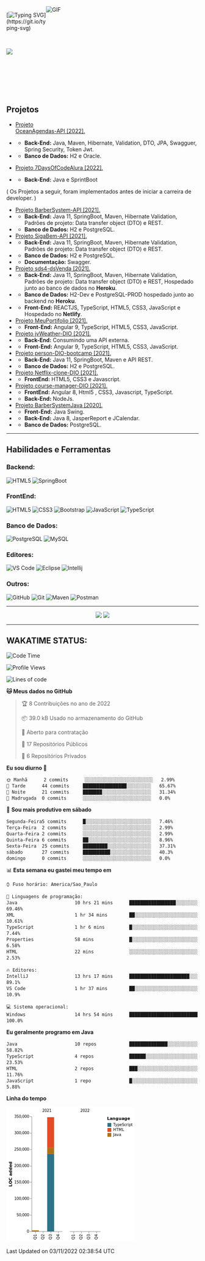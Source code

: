 
<img align="right" alt="GIF" src="https://github.com/abhisheknaiidu/abhisheknaiidu/blob/master/code.gif?raw=true" width="400" height="300" />

[![Typing SVG](https://readme-typing-svg.herokuapp.com?multiline=true&lines=Ol%C3%A1%2C+me+chamo+Aleff+Remberto,;Vem+me+conhecer!)](https://git.io/typing-svg)


<br>


<a href="https://www.linkedin.com/in/aleff-remberto-0b60b21b2/" rel="nofollow"><img src="https://camo.githubusercontent.com/c00f87aeebbec37f3ee0857cc4c20b21fefde8a96caf4744383ebfe44a47fe3f/68747470733a2f2f696d672e736869656c64732e696f2f62616467652f2d4c696e6b6564496e2d2532333030373742353f7374796c653d666f722d7468652d6261646765266c6f676f3d6c696e6b6564696e266c6f676f436f6c6f723d7768697465" data-canonical-src="https://img.shields.io/badge/-LinkedIn-%230077B5?style=for-the-badge&amp;logo=linkedin&amp;logoColor=white" style="max-width:100%;"></a>


<br>
<br>

<br>
<br>
<br>

## Projetos
-  <a href="https://github.com/AL33H/OceanAgendas">Projeto OceanAgendas-API [2022].</a>  
- - **Back-End:** Java, Maven, Hibernate, Validation, DTO, JPA, Swagguer, Spring Security, Token Jwt.
- - **Banco de Dados:** H2 e Oracle.

-  <a href="https://github.com/AL33H/SevenDaysOfCodeAlura">Projeto 7DaysOfCodeAlura [2022].</a>  
- - **Back-End:** Java e SprintBoot


( Os Projetos a seguir, foram implementados antes de iniciar a carreira de developer. )
-  <a href="https://github.com/AL33H/BarberSystem-API">Projeto BarberSystem-API [2021].</a>  
- - **Back-End:** Java 11, SpringBoot, Maven, Hibernate Validation, Padrões de projeto: Data transfer object (DTO) e REST.
- - **Banco de Dados:** H2 e PostgreSQL.
-   <a href="https://github.com/AL33H/JavaTest">Projeto SigaBem-API [2021].</a>  
- - **Back-End:** Java 11, SpringBoot, Maven, Hibernate Validation, Padrões de projeto: Data transfer object (DTO) e REST.
- - **Banco de Dados:** H2 e PostgreSQL.
- - **Documentação:** Swagger.
-  <a href="https://github.com/AL33H/projeto-sds4">Projeto sds4-dsVenda [2021].</a>  
- - **Back-End:** Java 11, SpringBoot, Maven, Hibernate Validation, Padrões de projeto: Data transfer object (DTO) e REST, Hospedado junto ao banco de dados no **Heroku**.
- - **Banco de Dados:** H2-Dev e PostgreSQL-PROD hospedado junto ao backend no **Heroku**.
- - **Front-End:** REACTJS, TypeScript, HTML5, CSS3, JavaScript e Hospedado no **Netlify**.
-  <a href="https://github.com/AL33H/MeuPortifolio">Projeto MeuPortifolio [2021].</a>  
- - **Front-End:** Angular 9, TypeScript, HTML5, CSS3, JavaScript.
-  <a href="https://github.com/AL33H/jvWeather-DIO">Projeto jvWeather-DIO [2021].</a>
- - **Back-End:** Consumindo uma API externa.   
- - **Front-End:** Angular 9, TypeScript, HTML5, CSS3, JavaScript.
-  <a href="https://github.com/AL33H/personAPI-DIO-bootcamp">Projeto person-DIO-bootcamp [2021].</a>
- - **Back-End:** Java 11, SpringBoot, Maven e API REST.   
- - **Banco de Dados:** H2 e PostgreSQL.
- <a href="https://github.com/AL33H/Netflix-clone-DIO">Projeto Netflix-clone-DIO [2021].</a>
- - **FrontEnd:** HTML5, CSS3 e Javascript.
- <a href="https://github.com/AL33H/course-manager-DIO">Projeto course-manager-DIO [2021].</a>
- - **FrontEnd:** Angular 8, Html5 , CSS3, Javascript, TypeScript. 
- - **Back-End:**  NodeJs.
- <a href="https://github.com/AL33H/BarberSystemJava">Projeto BarberSystemJava [2020].</a>
- - **Front-End:** Java Swing.  
- - **Back-End:** Java 8, JasperReport e JCalendar.   
- - **Banco de Dados:** PostgreSQL.

---

## Habilidades e Ferramentas

### Backend:
![HTML5](https://img.shields.io/badge/-Java-000000?style=plastic&logo=java&logoColor=white)
![SpringBoot](https://img.shields.io/badge/-SpringBoot-000000?style=plastic&logo=springboot)


### FrontEnd:
![HTML5](https://img.shields.io/badge/-HTML5-000000?style=plastic&logo=html5)
![CSS3](https://img.shields.io/badge/-CSS3-000000?style=plastic&logo=css3&logoColor=1572B6)
![Bootstrap](https://img.shields.io/badge/-Bootstrap-000000?style=plastic&logo=bootstrap)
![JavaScript](https://img.shields.io/badge/-JavaScript-000000?style=plastic-square&logo=javascript)
![TypeScript](https://img.shields.io/badge/-TypeScript-000000?style=plastic-square&logo=typescript)


### Banco de Dados:
![PostgreSQL](https://img.shields.io/badge/-PostgreSQL-181717?style=plastic&logo=postgresql)
![MySQL](https://img.shields.io/badge/-MySQL-black?style=plastic&logo=mysql)


### Editores:
![VS Code](https://img.shields.io/badge/-VS%20Code-000000?style=plastic&logo=visual-studio-code&logoColor=blue)
![Eclipse](https://img.shields.io/badge/-Eclipse-000000?style=plastic&logo=eclipse&logoColor=290c4a)
![Intellij](https://img.shields.io/badge/-Intellij-000000?style=plastic&logo=jetbrains)

### Outros:
![GitHub](https://img.shields.io/badge/-GitHub-181717?style=plastic&logo=github)
![Git](https://img.shields.io/badge/-Git-black?style=plastic&logo=git)
![Maven](https://img.shields.io/badge/-Maven-181717?style=plastic&logo=apachemaven)
![Postman](https://img.shields.io/badge/-Postman-181717?style=plastic&logo=postman)


---


  

  
<p align="center">
<img height="137px" src="https://github-readme-stats.vercel.app/api?username=AL33H&hide_title=true&hide_border=true&show_icons=true&include_all_commits=true&count_private=true&line_height=21&text_color=000&icon_color=000&bg_color=0,ea6161,ffc64d,fffc4d,52fa5a&theme=graywhite" />


<img height="137px" src="https://github-readme-stats.vercel.app/api/top-langs/?username=AL33H&hide=html&hide_title=true&hide_border=true&layout=compact&langs_count=6&exclude_repo=comp426,Redventures-Movie-Quotes&text_color=000&icon_color=fff&bg_color=0,52fa5a,4dfcff,c64dff&theme=graywhite" />
<br>
</a>


---

## WAKATIME STATUS:


<!--START_SECTION:waka-->
![Code Time](http://img.shields.io/badge/Code%20Time-851%20hrs%2013%20mins-blue)

![Profile Views](http://img.shields.io/badge/Visualizac%C3%B5es%20do%20perfil-1-blue)

![Lines of code](https://img.shields.io/badge/Desde%20o%20Hello%20World%20eu%20escrevi-351%20Thousand%20linhas%20de%20c%C3%B3digo-blue)

**🐱 Meus dados no GitHub** 

> 🏆 8 Contribuições no ano de 2022
 > 
> 📦 39.0 kB Usado no armazenamento do GitHub 
 > 
> 💼 Aberto para contratação
 > 
> 📜 17 Repositórios Públicos 
 > 
> 🔑 6 Repositórios Privados  
 > 
**Eu sou diurno 🐤** 

```text
🌞 Manhã      2 commits      ░░░░░░░░░░░░░░░░░░░░░░░░░   2.99% 
🌆 Tarde      44 commits     ████████████████░░░░░░░░░   65.67% 
🌃 Noite      21 commits     ███████░░░░░░░░░░░░░░░░░░   31.34% 
🌙 Madrugada  0 commits      ░░░░░░░░░░░░░░░░░░░░░░░░░   0.0%

```
📅 **Sou mais produtivo em sábado** 

```text
Segunda-Feira5 commits      █░░░░░░░░░░░░░░░░░░░░░░░░   7.46% 
Terça-Feira  2 commits      ░░░░░░░░░░░░░░░░░░░░░░░░░   2.99% 
Quarta-Feira 2 commits      ░░░░░░░░░░░░░░░░░░░░░░░░░   2.99% 
Quinta-Feira 6 commits      ██░░░░░░░░░░░░░░░░░░░░░░░   8.96% 
Sexta-Feira  25 commits     █████████░░░░░░░░░░░░░░░░   37.31% 
sábado       27 commits     ██████████░░░░░░░░░░░░░░░   40.3% 
domingo      0 commits      ░░░░░░░░░░░░░░░░░░░░░░░░░   0.0%

```


📊 **Esta semana eu gastei meu tempo em** 

```text
⌚︎ Fuso horário: America/Sao_Paulo

💬 Linguagens de programação: 
Java                     10 hrs 21 mins      █████████████████░░░░░░░░   69.46% 
XML                      1 hr 34 mins        ██░░░░░░░░░░░░░░░░░░░░░░░   10.61% 
TypeScript               1 hr 6 mins         █░░░░░░░░░░░░░░░░░░░░░░░░   7.44% 
Properties               58 mins             █░░░░░░░░░░░░░░░░░░░░░░░░   6.58% 
HTML                     22 mins             ░░░░░░░░░░░░░░░░░░░░░░░░░   2.53%

🔥 Editores: 
IntelliJ                 13 hrs 17 mins      ██████████████████████░░░   89.1% 
VS Code                  1 hr 37 mins        ██░░░░░░░░░░░░░░░░░░░░░░░   10.9%

💻 Sistema operacional: 
Windows                  14 hrs 54 mins      █████████████████████████   100.0%

```

**Eu geralmente programo em Java** 

```text
Java                     10 repos            ██████████████░░░░░░░░░░░   58.82% 
TypeScript               4 repos             ██████░░░░░░░░░░░░░░░░░░░   23.53% 
HTML                     2 repos             ███░░░░░░░░░░░░░░░░░░░░░░   11.76% 
JavaScript               1 repo              █░░░░░░░░░░░░░░░░░░░░░░░░   5.88%

```


**Linha do tempo**

![Chart not found](https://raw.githubusercontent.com/AL33H/AL33H/main/charts/bar_graph.png) 


 Last Updated on 03/11/2022 02:38:54 UTC
<!--END_SECTION:waka-->


